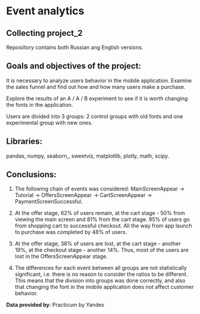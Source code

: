 # Event analytics
## Collecting project_2

Reposiitory contains both Russian ang English versions.

## Goals and objectives of the project:

It is necessary to analyze users behavior in the mobile application. Examine the sales funnel and find out how and how many users make a purchase.

Explore the results of an A / A / B experiment to see if it is worth changing the fonts in the application.

Users are divided into 3 groups: 2 control groups with old fonts and one experimental group with new ones.

## Libraries: 
pandas, numpy, seaborn,, sweetviz, matplotlib, plotly, math, scipy.

## Conclusions:

1. The following chain of events was considered: MainScreenAppear -> Tutorial -> OffersScreenAppear -> CartScreenAppear -> PaymentScreenSuccessful.

2. At the offer stage, 62% of users remain, at the cart stage - 50% from viewing the main screen and 81% from the cart stage. 95% of users go from shopping cart to successful checkout. All the way from app launch to purchase was completed by 48% of users.

3. At the offer stage, 38% of users are lost, at the cart stage - another 19%, at the checkout stage - another 14%. Thus, most of the users are lost in the OffersScreenAppear stage.

4. The differences for each event between all groups are not statistically significant, i.e. there is no reason to consider the ratios to be different. This means that the division into groups was done correctly, and also that changing the font in the mobile application does not affect customer behavior.

**Data provided by**: Practicum by Yandex
